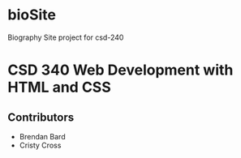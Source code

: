 # bioSite
Biography Site project for csd-240

# CSD 340 Web Development with HTML and CSS

## Contributors
- Brendan Bard
- Cristy Cross
